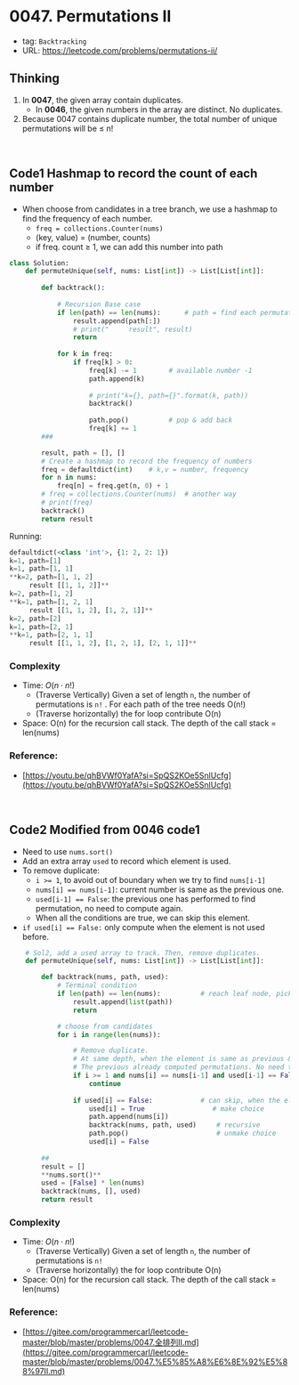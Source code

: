 # 0047. Permutations II

- tag: `Backtracking`
- URL: https://leetcode.com/problems/permutations-ii/

## Thinking

1. In **0047**, the given array contain duplicates.
    - In **0046**, the given numbers in the array are distinct. No duplicates.
2. Because 0047 contains duplicate number, the total number of unique permutations will be ≤ n! 
    
    

<br>

## Code1 Hashmap to record the count of each number

- When choose from candidates in a tree branch, we use a hashmap to find the frequency of each number.
    - `freq = collections.Counter(nums)`
    - (key, value) = (number, counts)
    - if freq. count ≥ 1, we can add this number into path

```python
class Solution:
    def permuteUnique(self, nums: List[int]) -> List[List[int]]:
                
        def backtrack():
            
            # Recursion Base case 
            if len(path) == len(nums):      # path = find each permutation
                result.append(path[:])
                # print("     result", result)                
                return 
            
            for k in freq:
                if freq[k] > 0:
                    freq[k] -= 1        # available number -1
                    path.append(k)      
                    
                    # print("k={}, path={}".format(k, path))
                    backtrack()
                       
                    path.pop()          # pop & add back
                    freq[k] += 1
        ###

        result, path = [], []
        # Create a hashmap to record the frequency of numbers
        freq = defaultdict(int)    # k,v = number, frequency
        for n in nums:
            freq[n] = freq.get(n, 0) + 1
        # freq = collections.Counter(nums)  # another way
        # print(freq)        
        backtrack()
        return result
```

Running:

```python
defaultdict(<class 'int'>, {1: 2, 2: 1})
k=1, path=[1]
k=1, path=[1, 1]
**k=2, path=[1, 1, 2]
     result [[1, 1, 2]]**
k=2, path=[1, 2]
**k=1, path=[1, 2, 1]
     result [[1, 1, 2], [1, 2, 1]]**
k=2, path=[2]
k=1, path=[2, 1]
**k=1, path=[2, 1, 1]
     result [[1, 1, 2], [1, 2, 1], [2, 1, 1]]**
```

### Complexity

- Time: $O(n \cdot n!)$
    - (Traverse Vertically) Given a set of length `n`, the number of permutations is `n!` . For each path of the tree needs O(n!)
    - (Traverse horizontally) the for loop contribute O(n)
- Space: O(n) for the recursion call stack. The depth of the call stack = len(nums)

### Reference:

- [https://youtu.be/qhBVWf0YafA?si=SpQS2KOe5SnlUcfg](https://youtu.be/qhBVWf0YafA?si=SpQS2KOe5SnlUcfg)

<br>

## Code2 Modified from 0046 code1

- Need to use `nums.sort()`
- Add an extra array `used` to record which element is used.
- To remove duplicate:
    - `i >= 1`, to avoid out of boundary when we try to find `nums[i-1]`
    - `nums[i] == nums[i-1]`: current number is same as the previous one.
    - `used[i-1] == False`: the previous one has performed to find permutation, no need to compute again.
    - When all the conditions are true, we can skip this element.
- `if used[i] == False:` only compute when the element is not used before.

```python
    # Sol2, add a used array to track. Then, remove duplicates.
    def permuteUnique(self, nums: List[int]) -> List[List[int]]:

        def backtrack(nums, path, used):
            # Terminal condition
            if len(path) == len(nums):          # reach leaf node, picked all elements
                result.append(list(path))
                return

            # choose from candidates
            for i in range(len(nums)):

                # Remove duplicate. 
                # At same depth, when the element is same as previous && used[i-1]== False
                # The previous already computed permutations. No need to repeat again.
                if i >= 1 and nums[i] == nums[i-1] and used[i-1] == False:  
                    continue
                    
                if used[i] == False:            # can skip, when the element is used
                    used[i] = True                 # make choice
                    path.append(nums[i])
                    backtrack(nums, path, used)     # recursive
                    path.pop()                      # unmake choice
                    used[i] = False
                    
        ##
        result = []
        **nums.sort()**
        used = [False] * len(nums)
        backtrack(nums, [], used)
        return result
```

### Complexity

- Time: $O(n \cdot n!)$
    - (Traverse Vertically) Given a set of length `n`, the number of permutations is `n!`
    - (Traverse horizontally) the for loop contribute O(n)
- Space: O(n) for the recursion call stack. The depth of the call stack = len(nums)

### Reference:

- [https://gitee.com/programmercarl/leetcode-master/blob/master/problems/0047.全排列II.md](https://gitee.com/programmercarl/leetcode-master/blob/master/problems/0047.%E5%85%A8%E6%8E%92%E5%88%97II.md)